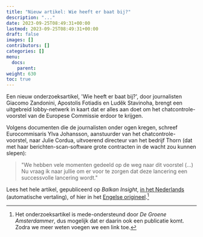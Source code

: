 ```yaml
---
title: "Nieuw artikel: Wie heeft er baat bij?"
description: "..."
date: 2023-09-25T08:49:31+00:00
lastmod: 2023-09-25T08:49:31+00:00
draft: false
images: []
contributors: []
categories: []
menu:
  docs:
    parent: 
weight: 630
toc: true
---
```


Een nieuw onderzoeksartikel, 'Wie heeft er baat bij?', door journalisten Giacomo Zandonini, Apostolis Fotiadis en Luděk Stavinoha, brengt een uitgebreid lobby-netwerk in kaart dat er alles aan doet om het chatcontrole-voorstel van de Europese Commissie erdoor te krijgen.

Volgens documenten die de journalisten onder ogen kregen, schreef Eurocommisaris Ylva Johansson, aanstuurder van het chatcontrole-voorstel, naar Julie Cordua, uitvoerend directeur van het bedrijf Thorn (dat met haar berichten-scan-software grote contracten in de wacht zou kunnen slepen):

> "We hebben vele momenten gedeeld op de weg naar dit voorstel (...) Nu vraag ik naar jullie om er voor te zorgen dat deze lancering een successvolle lancering wordt."

Lees het hele artikel, gepubliceerd op *Balkan Insight*, [in het Nederlands](https://balkaninsight-com.translate.goog/2023/09/25/who-benefits-inside-the-eus-fight-over-scanning-for-child-sex-content/?_x_tr_sl=en&_x_tr_tl=nl) (automatische vertaling), of hier in het [Engelse origineel](https://balkaninsight.com/2023/09/25/who-benefits-inside-the-eus-fight-over-scanning-for-child-sex-content/).[^1] 

[^1]:Het onderzoeksartikel is mede-ondersteund door *De Groene Amsterdammer*, dus mogelijk dat er daarin ook een publicatie komt. Zodra we meer weten voegen we een link toe.